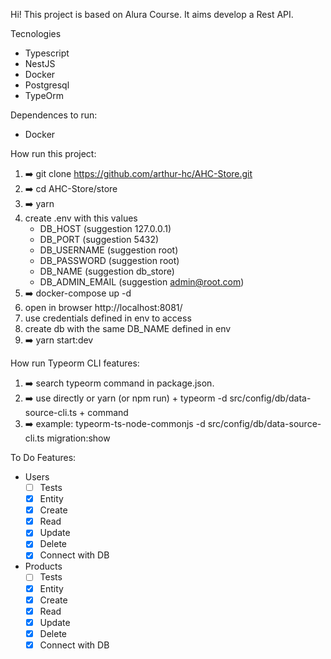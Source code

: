 Hi! This project is based on Alura Course. It aims develop a Rest API.

Tecnologies

- Typescript
- NestJS
- Docker
- Postgresql
- TypeOrm

Dependences to run:

- Docker

How run this project:

1. ➡️ git clone https://github.com/arthur-hc/AHC-Store.git
2. ➡️ cd AHC-Store/store
3. ➡️ yarn
4. create .env with this values
   - DB_HOST (suggestion 127.0.0.1)
   - DB_PORT (suggestion 5432)
   - DB_USERNAME (suggestion root)
   - DB_PASSWORD (suggestion root)
   - DB_NAME (suggestion db_store)
   - DB_ADMIN_EMAIL (suggestion admin@root.com)
5. ➡️ docker-compose up -d
6. open in browser http://localhost:8081/
7. use credentials defined in env to access
8. create db with the same DB_NAME defined in env
9. ➡️ yarn start:dev

How run Typeorm CLI features:

1. ➡️ search typeorm command in package.json.
2. ➡️ use directly or yarn (or npm run) + typeorm -d src/config/db/data-source-cli.ts + command
3. ➡️ example: typeorm-ts-node-commonjs -d src/config/db/data-source-cli.ts migration:show

To Do Features:

- Users
  - [ ] Tests
  - [x] Entity
  - [x] Create
  - [x] Read
  - [x] Update
  - [x] Delete
  - [x] Connect with DB
- Products
  - [ ] Tests
  - [x] Entity
  - [x] Create
  - [x] Read
  - [x] Update
  - [x] Delete
  - [x] Connect with DB
